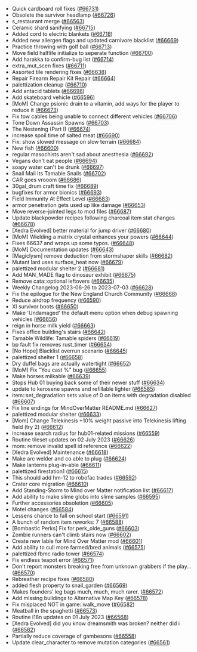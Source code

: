 * Quick cardboard roll fixes ([#66731](https://github.com/CleverRaven/Cataclysm-DDA/pull/66731))
* Obsolete the survivor headlamp ([#66726](https://github.com/CleverRaven/Cataclysm-DDA/pull/66726))
* s_restaurant merge ([#66563](https://github.com/CleverRaven/Cataclysm-DDA/pull/66563))
* Ceramic shard sanifying ([#66715](https://github.com/CleverRaven/Cataclysm-DDA/pull/66715))
* Added cord to electric blankets ([#66718](https://github.com/CleverRaven/Cataclysm-DDA/pull/66718))
* Added new allergen flags and updated carnivore blacklist  ([#66669](https://github.com/CleverRaven/Cataclysm-DDA/pull/66669))
* Practice throwing with golf ball ([#66713](https://github.com/CleverRaven/Cataclysm-DDA/pull/66713))
* Move field halflife initialize to seperate function ([#66700](https://github.com/CleverRaven/Cataclysm-DDA/pull/66700))
* Add harakka to confirm-bug list ([#66714](https://github.com/CleverRaven/Cataclysm-DDA/pull/66714))
* extra_mut_scen fixes ([#66711](https://github.com/CleverRaven/Cataclysm-DDA/pull/66711))
* Assorted tile rendering fixes ([#66638](https://github.com/CleverRaven/Cataclysm-DDA/pull/66638))
* Repair Firearm Repair Kit Repair ([#66664](https://github.com/CleverRaven/Cataclysm-DDA/pull/66664))
* palettization cleanup ([#66710](https://github.com/CleverRaven/Cataclysm-DDA/pull/66710))
* Add antacid tablets ([#66698](https://github.com/CleverRaven/Cataclysm-DDA/pull/66698))
* Add skateboard vehicle ([#66596](https://github.com/CleverRaven/Cataclysm-DDA/pull/66596))
* [MoM] Change psionic drain to a vitamin, add ways for the player to reduce it ([#66673](https://github.com/CleverRaven/Cataclysm-DDA/pull/66673))
* Fix tow cables being unable to connect different vehicles ([#66706](https://github.com/CleverRaven/Cataclysm-DDA/pull/66706))
* Tone Down Assassin Spawns ([#66703](https://github.com/CleverRaven/Cataclysm-DDA/pull/66703))
* The Nestening (Part I) ([#66674](https://github.com/CleverRaven/Cataclysm-DDA/pull/66674))
* increase spoil time of salted meat ([#66690](https://github.com/CleverRaven/Cataclysm-DDA/pull/66690))
* Fix: show slowed message on slow terrain ([#66684](https://github.com/CleverRaven/Cataclysm-DDA/pull/66684))
* New fish ([#66600](https://github.com/CleverRaven/Cataclysm-DDA/pull/66600))
* regular masochists aren't sad about anesthesia ([#66692](https://github.com/CleverRaven/Cataclysm-DDA/pull/66692))
* Vegans don't eat people ([#66694](https://github.com/CleverRaven/Cataclysm-DDA/pull/66694))
* soapy water can't be drunk ([#66697](https://github.com/CleverRaven/Cataclysm-DDA/pull/66697))
* Snail Mail Its Tamable Snails ([#66702](https://github.com/CleverRaven/Cataclysm-DDA/pull/66702))
* CAR goes vrooom ([#66686](https://github.com/CleverRaven/Cataclysm-DDA/pull/66686))
* 30gal_drum craft time fix ([#66689](https://github.com/CleverRaven/Cataclysm-DDA/pull/66689))
* bugfixes for armor bionics ([#66693](https://github.com/CleverRaven/Cataclysm-DDA/pull/66693))
* Field Immunity At Effect Level ([#66683](https://github.com/CleverRaven/Cataclysm-DDA/pull/66683))
* armor penetration gets used up like damage ([#66653](https://github.com/CleverRaven/Cataclysm-DDA/pull/66653))
* Move reverse-jointed legs to mod files ([#66687](https://github.com/CleverRaven/Cataclysm-DDA/pull/66687))
* Update blackpowder recipes following charcoal item stat changes ([#66678](https://github.com/CleverRaven/Cataclysm-DDA/pull/66678))
* [Xedra Evolved] better material for jump driver ([#66680](https://github.com/CleverRaven/Cataclysm-DDA/pull/66680))
* [MoM] Wielding a matrix crystal enhances your powers ([#66644](https://github.com/CleverRaven/Cataclysm-DDA/pull/66644))
* Fixes 66637 and wraps up some typos. ([#66648](https://github.com/CleverRaven/Cataclysm-DDA/pull/66648))
* [MoM] Documentation updates ([#66643](https://github.com/CleverRaven/Cataclysm-DDA/pull/66643))
* [Magiclysm] remove deduction from stormshaper skills ([#66682](https://github.com/CleverRaven/Cataclysm-DDA/pull/66682))
* Mutant lard uses surface_heat now ([#66679](https://github.com/CleverRaven/Cataclysm-DDA/pull/66679))
* palettized modular shelter 2 ([#66681](https://github.com/CleverRaven/Cataclysm-DDA/pull/66681))
* Add MAN_MADE flag to dinosaur exhibit ([#66675](https://github.com/CleverRaven/Cataclysm-DDA/pull/66675))
* Remove cata::optional leftovers ([#66635](https://github.com/CleverRaven/Cataclysm-DDA/pull/66635))
* Weekly Changelog 2023-06-26 to 2023-07-03 ([#66628](https://github.com/CleverRaven/Cataclysm-DDA/pull/66628))
* Fix the epilogue for the New England Church Community ([#66668](https://github.com/CleverRaven/Cataclysm-DDA/pull/66668))
* Reduce airdrop frequency ([#66590](https://github.com/CleverRaven/Cataclysm-DDA/pull/66590))
* Xl survivor boots ([#66650](https://github.com/CleverRaven/Cataclysm-DDA/pull/66650))
* Make 'Undamaged' the default menu option when debug spawning vehicles ([#66656](https://github.com/CleverRaven/Cataclysm-DDA/pull/66656))
* reign in horse milk yield ([#66663](https://github.com/CleverRaven/Cataclysm-DDA/pull/66663))
* Fixes office building's stairs ([#66642](https://github.com/CleverRaven/Cataclysm-DDA/pull/66642))
* Tamable Wildlife: Tamable spiders ([#66619](https://github.com/CleverRaven/Cataclysm-DDA/pull/66619))
* bp fault fix removes rust_timer ([#66654](https://github.com/CleverRaven/Cataclysm-DDA/pull/66654))
* [No Hope] Blacklist overrun scenario ([#66645](https://github.com/CleverRaven/Cataclysm-DDA/pull/66645))
* palettized shelter 1 ([#66658](https://github.com/CleverRaven/Cataclysm-DDA/pull/66658))
* Dry duffel bags are actually watertight ([#66652](https://github.com/CleverRaven/Cataclysm-DDA/pull/66652))
* [MoM] Fix "You cast %" bug ([#66655](https://github.com/CleverRaven/Cataclysm-DDA/pull/66655))
* Make horses milkable ([#66639](https://github.com/CleverRaven/Cataclysm-DDA/pull/66639))
* Stops Hub 01 buying back some of their newer stuff ([#66634](https://github.com/CleverRaven/Cataclysm-DDA/pull/66634))
* update to kerosene spawns and refillable lighter ([#66585](https://github.com/CleverRaven/Cataclysm-DDA/pull/66585))
* item::set_degradation sets value of 0 on items with degradation disabled ([#66607](https://github.com/CleverRaven/Cataclysm-DDA/pull/66607))
* Fix line endings for MindOverMatter README.md ([#66627](https://github.com/CleverRaven/Cataclysm-DDA/pull/66627))
* palettized modular shelter ([#66633](https://github.com/CleverRaven/Cataclysm-DDA/pull/66633))
* [Mom] Change Telekinesis +10% weight passive into Telekinesis lifting field (try 2) ([#66612](https://github.com/CleverRaven/Cataclysm-DDA/pull/66612))
* increase search radius for hub01-related missions ([#66559](https://github.com/CleverRaven/Cataclysm-DDA/pull/66559))
* Routine tileset updates on 02 July 2023 ([#66626](https://github.com/CleverRaven/Cataclysm-DDA/pull/66626))
* mom: remove invalid spell id reference ([#66622](https://github.com/CleverRaven/Cataclysm-DDA/pull/66622))
* [Xedra Evolved] Maintenance ([#66618](https://github.com/CleverRaven/Cataclysm-DDA/pull/66618))
* Make arc welder and co able to plug ([#66624](https://github.com/CleverRaven/Cataclysm-DDA/pull/66624))
* Make lanterns plug-in-able ([#66611](https://github.com/CleverRaven/Cataclysm-DDA/pull/66611))
* palettized firestation1 ([#66615](https://github.com/CleverRaven/Cataclysm-DDA/pull/66615))
* This should add hm-12 to robofac trades ([#66592](https://github.com/CleverRaven/Cataclysm-DDA/pull/66592))
* Crater core migration ([#66610](https://github.com/CleverRaven/Cataclysm-DDA/pull/66610))
* Add Standing-Storm to Mind over Matter notification list ([#66617](https://github.com/CleverRaven/Cataclysm-DDA/pull/66617))
* Add ability to make slime globs into slime samples ([#66595](https://github.com/CleverRaven/Cataclysm-DDA/pull/66595))
* Further accessories obsoletion ([#66605](https://github.com/CleverRaven/Cataclysm-DDA/pull/66605))
* Motel changes ([#66584](https://github.com/CleverRaven/Cataclysm-DDA/pull/66584))
* Lessens chance to fall on school start ([#66591](https://github.com/CleverRaven/Cataclysm-DDA/pull/66591))
* A bunch of random item reworks: 7 ([#66588](https://github.com/CleverRaven/Cataclysm-DDA/pull/66588))
* [Bombastic Perks] Fix for perk_olde_guns ([#66603](https://github.com/CleverRaven/Cataclysm-DDA/pull/66603))
* Zombie runners can't climb stairs now ([#66602](https://github.com/CleverRaven/Cataclysm-DDA/pull/66602))
* Create new lable for Mind Over Matter mod ([#66601](https://github.com/CleverRaven/Cataclysm-DDA/pull/66601))
* Add ability to cull more farmed/bred animals ([#66575](https://github.com/CleverRaven/Cataclysm-DDA/pull/66575))
* palettized fbmc radio tower ([#66574](https://github.com/CleverRaven/Cataclysm-DDA/pull/66574))
* Fix endless teapot error ([#66571](https://github.com/CleverRaven/Cataclysm-DDA/pull/66571))
* Don't report monsters breaking free from unknown grabbers if the play… ([#66570](https://github.com/CleverRaven/Cataclysm-DDA/pull/66570))
* Rebreather recipe fixes ([#66580](https://github.com/CleverRaven/Cataclysm-DDA/pull/66580))
* added flesh property to snail_garden ([#66569](https://github.com/CleverRaven/Cataclysm-DDA/pull/66569))
* Makes founders’ leg bags much, much, much rarer. ([#66572](https://github.com/CleverRaven/Cataclysm-DDA/pull/66572))
* Add missing buildings to Alternative Map Key ([#66578](https://github.com/CleverRaven/Cataclysm-DDA/pull/66578))
* Fix misplaced NOT in game::walk_move ([#66582](https://github.com/CleverRaven/Cataclysm-DDA/pull/66582))
* Meatball in the spaghetti ([#66573](https://github.com/CleverRaven/Cataclysm-DDA/pull/66573))
* Routine i18n updates on 01 July 2023 ([#66568](https://github.com/CleverRaven/Cataclysm-DDA/pull/66568))
* [Xedra Evolved] did you know dreamsmith was broken? neither did i ([#66562](https://github.com/CleverRaven/Cataclysm-DDA/pull/66562))
* Partially reduce coverage of gambesons ([#66558](https://github.com/CleverRaven/Cataclysm-DDA/pull/66558))
* Update clear_character to remove mutation categories ([#66561](https://github.com/CleverRaven/Cataclysm-DDA/pull/66561))

